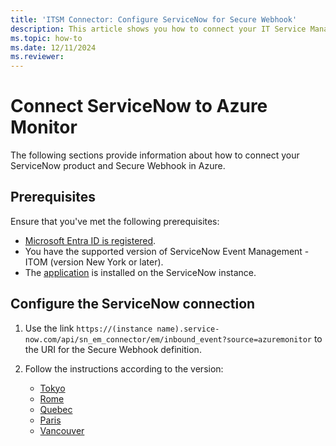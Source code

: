 ```yaml
---
title: 'ITSM Connector: Configure ServiceNow for Secure Webhook'
description: This article shows you how to connect your IT Service Management products and services with ServiceNow and Secure Webhook in Azure Monitor.
ms.topic: how-to
ms.date: 12/11/2024
ms.reviewer: 
---
```


# Connect ServiceNow to Azure Monitor

The following sections provide information about how to connect your ServiceNow product and Secure Webhook in Azure.

## Prerequisites

Ensure that you've met the following prerequisites:

* [Microsoft Entra ID is registered](itsm-connector-secure-webhook-connections-azure-configuration.md#register-with-microsoft-entra-id).
* You have the supported version of ServiceNow Event Management - ITOM (version New York or later).
* The [application](https://store.servicenow.com/sn_appstore_store.do#!/store/application/ac4c9c57dbb1d090561b186c1396191a/2.2.0) is installed on the ServiceNow instance.

## Configure the ServiceNow connection

1. Use the link `https://(instance name).service-now.com/api/sn_em_connector/em/inbound_event?source=azuremonitor` to the URI for the Secure Webhook definition.

1. Follow the instructions according to the version:
   * [Tokyo](https://docs.servicenow.com/bundle/tokyo-it-operations-management/page/product/event-management/concept/azure-integration.html)
   * [Rome](https://docs.servicenow.com/bundle/rome-it-operations-management/page/product/event-management/concept/azure-integration.html)
   * [Quebec](https://docs.servicenow.com/bundle/quebec-it-operations-management/page/product/event-management/concept/azure-integration.html)
   * [Paris](https://docs.servicenow.com/bundle/paris-it-operations-management/page/product/event-management/concept/azure-integration.html)
   * [Vancouver](https://docs.servicenow.com/bundle/vancouver-it-operations-management/page/product/event-management/concept/azure-integration.html)
